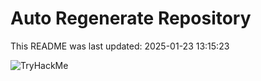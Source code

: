 # Auto Regenerate Repository

This README was last updated: 2025-01-23 13:15:23

 ![TryHackMe](https://tryhackme.com/badge/533634)
